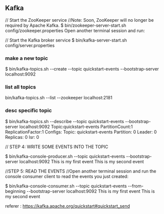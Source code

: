 
## Kafka

// Start the ZooKeeper service 
//Note: Soon, ZooKeeper will no longer be required by Apache Kafka.
$ bin/zookeeper-server-start.sh config/zookeeper.properties
Open another terminal session and run:

// Start the Kafka broker service
$ bin/kafka-server-start.sh config/server.properties

### make a new topic
$ bin/kafka-topics.sh --create --topic quickstart-events --bootstrap-server localhost:9092

### list all topics
bin/kafka-topics.sh --list --zookeeper localhost:2181

### desc specific topic
$ bin/kafka-topics.sh --describe --topic quickstart-events --bootstrap-server localhost:9092
Topic:quickstart-events  PartitionCount:1    ReplicationFactor:1 Configs:
Topic: quickstart-events Partition: 0    Leader: 0   Replicas: 0 Isr: 0

// STEP 4: WRITE SOME EVENTS INTO THE TOPIC

$ bin/kafka-console-producer.sh --topic quickstart-events --bootstrap-server localhost:9092
This is my first event
This is my second event


//STEP 5: READ THE EVENTS
//Open another terminal session and run the console consumer client to read the events you just created:

$ bin/kafka-console-consumer.sh --topic quickstart-events --from-beginning --bootstrap-server localhost:9092
This is my first event
This is my second event

referer :
https://kafka.apache.org/quickstart#quickstart_send
